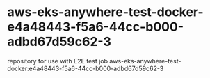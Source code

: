 # aws-eks-anywhere-test-docker-e4a48443-f5a6-44cc-b000-adbd67d59c62-3
repository for use with E2E test job aws-eks-anywhere-test-docker:e4a48443-f5a6-44cc-b000-adbd67d59c62-3
